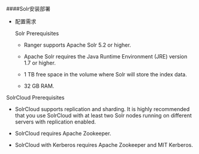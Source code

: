 ####Solr安装部署

* 配置需求


  Solr Prerequisites

  * Ranger supports Apache Solr 5.2 or higher.

  * Apache Solr requires the Java Runtime Environment (JRE) version 1.7 or higher.

  
  * 1 TB free space in the volume where Solr will store the index data.


  * 32 GB RAM.

SolrCloud Prerequisites


  * SolrCloud supports replication and sharding. It is highly recommended that you use SolrCloud with at least two Solr nodes running on different servers with replication enabled.


  * SolrCloud requires Apache Zookeeper.

  * SolrCloud with Kerberos requires Apache Zookeeper and MIT Kerberos.